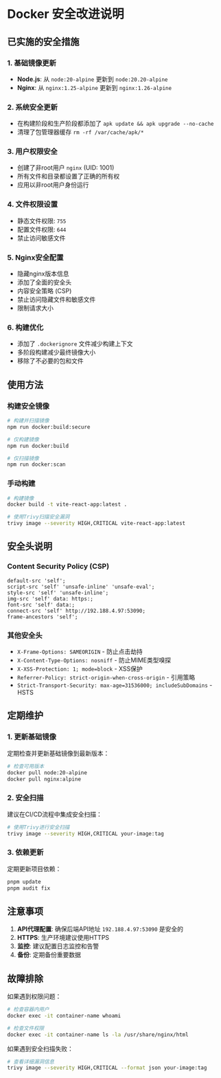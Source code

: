 # Docker 安全改进说明

## 已实施的安全措施

### 1. 基础镜像更新

- **Node.js**: 从 `node:20-alpine` 更新到 `node:20.20-alpine`
- **Nginx**: 从 `nginx:1.25-alpine` 更新到 `nginx:1.26-alpine`

### 2. 系统安全更新

- 在构建阶段和生产阶段都添加了 `apk update && apk upgrade --no-cache`
- 清理了包管理器缓存 `rm -rf /var/cache/apk/*`

### 3. 用户权限安全

- 创建了非root用户 `nginx` (UID: 1001)
- 所有文件和目录都设置了正确的所有权
- 应用以非root用户身份运行

### 4. 文件权限设置

- 静态文件权限: `755`
- 配置文件权限: `644`
- 禁止访问敏感文件

### 5. Nginx安全配置

- 隐藏nginx版本信息
- 添加了全面的安全头
- 内容安全策略 (CSP)
- 禁止访问隐藏文件和敏感文件
- 限制请求大小

### 6. 构建优化

- 添加了 `.dockerignore` 文件减少构建上下文
- 多阶段构建减少最终镜像大小
- 移除了不必要的包和文件

## 使用方法

### 构建安全镜像

```bash
# 构建并扫描镜像
npm run docker:build:secure

# 仅构建镜像
npm run docker:build

# 仅扫描镜像
npm run docker:scan
```

### 手动构建

```bash
# 构建镜像
docker build -t vite-react-app:latest .

# 使用Trivy扫描安全漏洞
trivy image --severity HIGH,CRITICAL vite-react-app:latest
```

## 安全头说明

### Content Security Policy (CSP)

```
default-src 'self';
script-src 'self' 'unsafe-inline' 'unsafe-eval';
style-src 'self' 'unsafe-inline';
img-src 'self' data: https:;
font-src 'self' data:;
connect-src 'self' http://192.188.4.97:53090;
frame-ancestors 'self';
```

### 其他安全头

- `X-Frame-Options: SAMEORIGIN` - 防止点击劫持
- `X-Content-Type-Options: nosniff` - 防止MIME类型嗅探
- `X-XSS-Protection: 1; mode=block` - XSS保护
- `Referrer-Policy: strict-origin-when-cross-origin` - 引用策略
- `Strict-Transport-Security: max-age=31536000; includeSubDomains` - HSTS

## 定期维护

### 1. 更新基础镜像

定期检查并更新基础镜像到最新版本：

```bash
# 检查可用版本
docker pull node:20-alpine
docker pull nginx:alpine
```

### 2. 安全扫描

建议在CI/CD流程中集成安全扫描：

```bash
# 使用Trivy进行安全扫描
trivy image --severity HIGH,CRITICAL your-image:tag
```

### 3. 依赖更新

定期更新项目依赖：

```bash
pnpm update
pnpm audit fix
```

## 注意事项

1. **API代理配置**: 确保后端API地址 `192.188.4.97:53090` 是安全的
2. **HTTPS**: 生产环境建议使用HTTPS
3. **监控**: 建议配置日志监控和告警
4. **备份**: 定期备份重要数据

## 故障排除

如果遇到权限问题：

```bash
# 检查容器内用户
docker exec -it container-name whoami

# 检查文件权限
docker exec -it container-name ls -la /usr/share/nginx/html
```

如果遇到安全扫描失败：

```bash
# 查看详细漏洞信息
trivy image --severity HIGH,CRITICAL --format json your-image:tag
```
